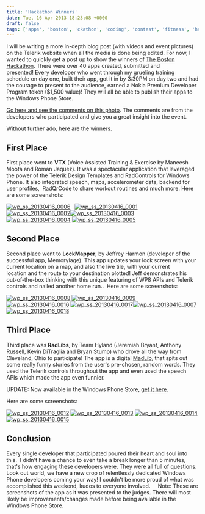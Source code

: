 ```yaml
---
title: 'Hackathon Winners'
date: Tue, 16 Apr 2013 18:23:08 +0000
draft: false
tags: ['apps', 'boston', 'ckathon', 'coding', 'contest', 'fitness', 'hackathon', 'maps', 'mobile', 'nokia', 'nokia developer', 'nokia maps api', 'Nokia official', 'speech maps', 'telerik controls', 'windows phone', 'wp8dev', 'wpdev']
---
```


I will be writing a more in-depth blog post (with videos and event pictures) on the Telerik website when all the media is done being edited. For now, I wanted to quickly get a post up to show the winners of [The Boston Hackathon](http://thebostonhackathon.eventbrite.com/). There were over 40 apps created, submitted and presented! Every developer who went through my grueling training schedule on day one, built their app, got it in by 3:30PM on day two and had the courage to present to the audience, earned a Nokia Premium Developer Program token ($1,500 value)! They will all be able to publish their apps to the Windows Phone Store.

[Go here and see the comments on this photo](https://www.facebook.com/photo.php?fbid=403226533109061&set=a.403226489775732.1073741825.335679576530424&type=1&theater). The comments are from the developers who participated and give you a great insight into the event.

Without further ado, here are the winners.

First Place
-----------

First place went to **VTX** (Voice Assisted Training & Exercise by Maneesh Moota and Roman Jaquez). It was a spectacular application that leveraged the power of the Telerik Design Templates and RadControls for Windows Phone. It also integrated speech, maps, accelerometer data, backend for user profiles,  RadQrCode to share workout routines and much more. Here are some screenshots:

[![wp_ss_20130416_0006](http://nokiawpdev.files.wordpress.com/2013/04/wp_ss_20130416_0006.png?w=192)](http://nokiawpdev.files.wordpress.com/2013/04/wp_ss_20130416_0006.png)   [![wp_ss_20130416_0001](http://nokiawpdev.files.wordpress.com/2013/04/wp_ss_20130416_0001.png)](http://nokiawpdev.files.wordpress.com/2013/04/wp_ss_20130416_0001.png)[![wp_ss_20130416_0002](http://nokiawpdev.files.wordpress.com/2013/04/wp_ss_20130416_0002.png?w=192)](http://nokiawpdev.files.wordpress.com/2013/04/wp_ss_20130416_0002.png)[![wp_ss_20130416_0003](http://nokiawpdev.files.wordpress.com/2013/04/wp_ss_20130416_0003.png?w=192)](http://nokiawpdev.files.wordpress.com/2013/04/wp_ss_20130416_0003.png) [![wp_ss_20130416_0004](http://nokiawpdev.files.wordpress.com/2013/04/wp_ss_20130416_0004.png?w=192)](http://nokiawpdev.files.wordpress.com/2013/04/wp_ss_20130416_0004.png) [![wp_ss_20130416_0005](http://nokiawpdev.files.wordpress.com/2013/04/wp_ss_20130416_0005.png?w=192)](http://nokiawpdev.files.wordpress.com/2013/04/wp_ss_20130416_0005.png)

Second Place
------------

Second place went to **LockMapper**, by Jeffrey Harmon (developer of the successful app, Memorylage). This app updates your lock screen with your current location on a map, and also the live tile, with your current location and the route to your destination plotted! Jeff demonstrates his out-of-the-box thinking with this unique featuring of WP8 APIs and Telerik controls and nailed another home run..  Here are some screenshots:

[![wp_ss_20130416_0008](http://nokiawpdev.files.wordpress.com/2013/04/wp_ss_20130416_0008.png?w=192)](http://nokiawpdev.files.wordpress.com/2013/04/wp_ss_20130416_0008.png) [![wp_ss_20130416_0009](http://nokiawpdev.files.wordpress.com/2013/04/wp_ss_20130416_0009.png?w=192)](http://nokiawpdev.files.wordpress.com/2013/04/wp_ss_20130416_0009.png) [![wp_ss_20130416_0016](http://nokiawpdev.files.wordpress.com/2013/04/wp_ss_20130416_0016.png)](http://nokiawpdev.files.wordpress.com/2013/04/wp_ss_20130416_0016.png) [![wp_ss_20130416_0017](http://nokiawpdev.files.wordpress.com/2013/04/wp_ss_20130416_0017.png?w=192)](http://nokiawpdev.files.wordpress.com/2013/04/wp_ss_20130416_0017.png)[![wp_ss_20130416_0007](http://nokiawpdev.files.wordpress.com/2013/04/wp_ss_20130416_0007.png)](http://nokiawpdev.files.wordpress.com/2013/04/wp_ss_20130416_0007.png) [![wp_ss_20130416_0018](http://nokiawpdev.files.wordpress.com/2013/04/wp_ss_20130416_0018.png?w=192)](http://nokiawpdev.files.wordpress.com/2013/04/wp_ss_20130416_0018.png)

Third Place
-----------

Third place was **RadLibs**, by Team Hyland (Jeremiah Bryant, Anthony Russell, Kevin DiTraglia and Bryan Stump) who drove all the way from Cleveland, Ohio to participate! The app is a digital [MadLib](http://en.wikipedia.org/wiki/Mad_Libs), that spits out some really funny stories from the user's pre-chosen, random words. They used the Telerik controls throughout the app and even used the speech APIs which made the app even funnier.

UPDATE: Now available in the Windows Phone Store, [get it here](http://www.windowsphone.com/en-us/store/app/radlibs/04d7b3af-094e-4ee8-9bf1-4ebfe52fe773).

Here are some screenshots:

[![wp_ss_20130416_0012](http://nokiawpdev.files.wordpress.com/2013/04/wp_ss_20130416_0012.png)](http://nokiawpdev.files.wordpress.com/2013/04/wp_ss_20130416_0012.png) [![wp_ss_20130416_0013](http://nokiawpdev.files.wordpress.com/2013/04/wp_ss_20130416_0013.png?w=192)](http://nokiawpdev.files.wordpress.com/2013/04/wp_ss_20130416_0013.png) [![wp_ss_20130416_0014](http://nokiawpdev.files.wordpress.com/2013/04/wp_ss_20130416_0014.png?w=192)](http://nokiawpdev.files.wordpress.com/2013/04/wp_ss_20130416_0014.png) [![wp_ss_20130416_0015](http://nokiawpdev.files.wordpress.com/2013/04/wp_ss_20130416_0015.png?w=192)](http://nokiawpdev.files.wordpress.com/2013/04/wp_ss_20130416_0015.png)

Conclusion
----------

Every single developer that participated poured their heart and soul into this.  I didn't have a chance to even take a break longer than 5 minutes, that's how engaging these developers were. They were all full of questions. Look out world, we have a new crop of relentlessly dedicated Windows Phone developers coming your way! I couldn't be more proud of what was accomplished this weekend, kudos to everyone involved.     Note: These are screenshots of the app as it was presented to the judges. There will most likely be improvements/changes made before being available in the Windows Phone Store.